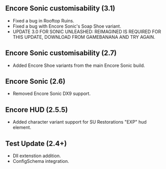 ## Encore Sonic customisability (3.1)
- Fixed a bug in Rooftop Ruins.
- Fixed a bug with Encore Sonic's Soap Shoe variant.
- UPDATE 3.0 FOR SONIC UNLEASHED: REIMAGINED IS REQUIRED FOR THIS UPDATE, DOWNLOAD FROM GAMEBANANA AND TRY AGAIN.

## Encore Sonic customisability (2.7)
- Added Encore Shoe variants from the main Encore Sonic build.

## Encore Sonic (2.6)
- Removed Encore Sonic DX9 support.

## Encore HUD (2.5.5)
- Added character variant support for SU Restorations "EXP" hud element.

## Test Update (2.4+)
- Dll extenstion addition.
- ConfigSchema integration.